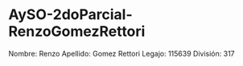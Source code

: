 # AySO-2doParcial-RenzoGomezRettori
 
Nombre: Renzo 
Apellido: Gomez Rettori
Legajo: 115639
División: 317
